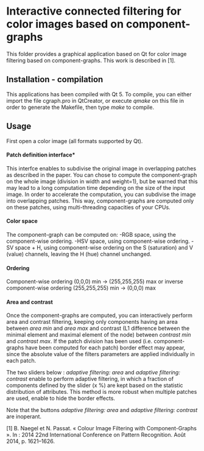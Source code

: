 # Interactive connected filtering for color images based on component-graphs

This folder provides a graphical application based on Qt for color image filtering based on component-graphs.
This work is described in [1].

## Installation - compilation
This applications has been compiled with Qt 5. To compile, you can either import the file cgraph.pro in QtCreator, or execute *qmake* on this file in order to generate the Makefile, then type *make* to compile.

## Usage

First open a color image (all formats supported by Qt).
#### Patch definition interface*
This interfce enables to subdivise the original image in overlapping patches as described in the paper.
You can chose to compute the component-graph on the whole image (division in width and weight=1), but be warned that this may lead to a long computation time depending on the size of the input image.
In order to accelerate the computation, you can subdivise the image into overlapping patches. This way, component-graphs are computed only on these patches, using multi-threading capacities of your CPUs.

#### Color space
The component-graph can be computed on:
-RGB space, using the component-wise ordering.
-HSV space, using component-wise ordering.
-SV space + H, using component-wise ordering on the S (saturation) and V (value) channels, leaving the H (hue) channel unchanged.

#### Ordering 
Component-wise ordering (0,0,0) min -> (255,255,255) max or inverse component-wise ordering (255,255,255) min -> (0,0,0) max

#### Area and contrast
Once the component-graphs are computed, you can interactively perform area and contrast filtering, keeping only components having an area between *area min* and *area max* and contrast (L1 difference between the minimal element and maximal element of the node) between *contrast min* and *contrast max*. If the patch division has been used (i.e. component-graphs have been computed for each patch) border effect may appear, since the absolute value of the filters parameters are applied individually in each patch.

The two sliders below : *adaptive filtering: area* and *adaptive filtering: contrast* enable to perform adaptive filtering, in which a fraction of components defined by the slider (x %) are kept based on the statistic distribution of attributes.
This method is more robust when multiple patches are used, enable to hide the border effects. 

Note that the buttons *adaptive filtering: area* and *adaptive filtering: contrast* are inoperant.

[1] B. Naegel et N. Passat. « Colour Image Filtering with Component-Graphs ». In : 2014 22nd International Conference on Pattern Recognition. Août 2014, p. 1621–1626.
